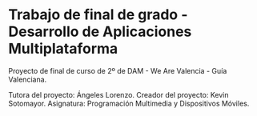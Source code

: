 Trabajo de final de grado - Desarrollo de Aplicaciones Multiplataforma
========

Proyecto de final de curso de 2º de DAM - We Are Valencia - Guí­a Valenciana.

Tutora del proyecto: Ángeles Lorenzo.
Creador del proyecto: Kevin Sotomayor.
Asignatura: Programación Multimedia y Dispositivos Móviles.
